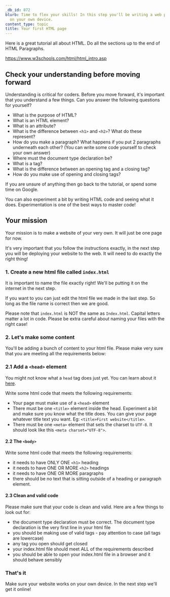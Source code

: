 ```yaml
---
_db_id: 872
blurb: Time to flex your skills! In this step you'll be writing a web page from scratch
  on your own device.
content_type: topic
title: Your first HTML page
---
```


Here is a great tutorial all about HTML. Do all the sections up to the end of HTML Paragraphs.

https://www.w3schools.com/html/html_intro.asp

## Check your understanding before moving forward

Understanding is critical for coders. Before you move forward, it's important that you understand a few things. Can you answer the following questions for yourself?

- What is the purpose of HTML?
- What is an HTML element?
- What is an attribute?
- What is the difference between `<h1>` and `<h2>`? What do these represent?
- How do you make a paragraph? What happens if you put 2 paragraphs underneath each other? (You can write some code yourself to check your own answer)
- Where must the document type declaration be?
- What is a tag? 
- What is the difference between an opening tag and a closing tag?
- How do you make use of opening and closing tags?

If you are unsure of anything then go back to the tutorial, or spend some time on Google.

You can also experiment a bit by writing HTML code and seeing what it does. Experimentation is one of the best ways to master code!

## Your mission 

Your mission is to make a website of your very own. It will just be one page for now. 

It's very important that you follow the instructions exactly, in the next step you will be deploying your website to the web.  It will need to do exactly the right thing!

### 1. Create a new html file called `index.html`

It is important to name the file exactly right! We'll be putting it on the internet in the next step. 

If you want to you can just edit the html file we made in the last step. So long as the file name is correct then we are good. 

Please note that `index.html` is NOT the same as `Index.html`. Capital letters matter a lot in code. Please be extra careful about naming your files with the right case!

### 2. Let's make some content 

You'll be adding a bunch of content to your html file. Please make very sure that you are meeting all the requirements below:

### 2.1 Add a `<head>` element

You might not know what a `head` tag does just yet. You can learn about it [here](https://www.w3schools.com/html/html_head.asp).

Write some html code that meets the following requirements:

- Your page must make use of a `<head>` element 
- There must be one `<title>` element inside the head. Experiment a bit and make sure you know what the title does. You can give your page whatever title text you want. Eg: `<title>First website</title>`. 
- There must be one `<meta>` element that sets the charset to `UTF-8`. It should look like this `<meta charset="UTF-8">`. 

#### 2.2 The `<body>`

Write some html code that meets the following requirements:

- it needs to have ONLY ONE `<h1>` heading 
- it needs to have ONE OR MORE `<h2>` headings
- it needs to have ONE OR MORE paragraphs
- there should be no text that is sitting outside of a heading or paragraph element.

#### 2.3 Clean and valid code

Please make sure that your code is clean and valid. Here are a few things to look out for:

- the document type declaration must be correct. The document type declaration is the very first line in your html file
- you should be making use of valid tags - pay attention to case (all tags are lowercase)
- any tag you open should get closed
- your index.html file should meet ALL of the requirements described
- you should be able to open your index.html file in a browser and it should behave sensibly

### That's it 

Make sure your website works on your own device. In the next step we'll get it online!
